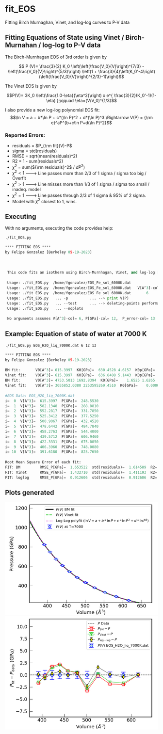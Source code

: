 # fit_EOS
Fitting Birch Murnaghan, Vinet, and log-log curves to P-V data

## Fitting Equations of State using Vinet / Birch-Murnahan / log-log to P-V data
The Birch-Murnhagan EOS of 3rd order is given by

$$    P (V)= \frac{3}{2} K_0 \left(\left(\frac{V_0}{V}\right)^{7/3} -         \left(\frac{V_0}{V}\right)^{5/3}\right)   \left(1 + \frac{3}{4}\left(K_0'-4\right)(\left(\frac{V_0}{V}\right)^{2/3}-1)\right)$$ 

The Vinet EOS is given by

$$P(V)= 3K_0 \left(\frac{1.0-\eta}{\eta^2}\right)  x e^{ \frac{3}{2}(K_0'-1)(1-\eta) };\qquad \eta=(V/V_0)^{1/3}$$

I also provide a new log-log polynomial EOS fit:
$$\ln V = a + b*\ln P + c*(\ln P)^2 + d*(\ln P)^3  \Rightarrow V(P) = {\rm e}^aP^{b+c\ln P+d(\ln P)^2}$$


### Reported Errors:
-   residuals = $P_{\rm fit}(V)-P$                                                                      
-   sigma     = std(residuals)
-   RMSE      = sqrt(mean(residuals)^2)
-   R2        =  1 - sum(residuals^2)
-   $\chi^2$ = sum(${\rm residuals}^2$ / $dP^2$)
  - $\chi^2 < 1$ ---> Line passes more than 2/3 of 1 sigma / sigma too big / Overfit
  - $\chi^2 > 1$ ---> Line misses more than 1/3 of 1 sigma / sigma too small / inadeq. model
  - $\chi^2 = 1$ ---> Line passes through 2/3 of 1 sigma & 95% of 2 sigma.
  - Model with $\chi^2$ closest to 1, wins.                                     
                                                                                               

## Executing
With no arguments, executing the code provides help:
```bash
./fit_EOS.py
```
```python
**** FITTING EOS ****
by Felipe Gonzalez [Berkeley 05-19-2023]



 This code fits an isotherm using Birch-Murnhagan, Vinet, and log-log [Berkeley 05-19-23]

 Usage: ./fit_EOS.py  /home/fgonzalez/EOS_Fe_sol_6000K.dat
 Usage: ./fit_EOS.py  /home/fgonzalez/EOS_Fe_sol_6000K.dat   V[A^3]-col P[GPa]-col P_error-col
 Usage: ./fit_EOS.py  /home/fgonzalez/EOS_Fe_sol_6000K.dat       6         12          13
 Usage: ./fit_EOS.py   ... -p          ... --> print V(P)
 Usage: ./fit_EOS.py   ... --test      ... --> deleting-points performance test
 Usage: ./fit_EOS.py   ... --noplots

 No arguments assumes V[A^3]-col= 6, P[GPa]-col= 12,  P_error-col= 13
```

## Example: Equation of state of water at 7000 K
```bash
./fit_EOS.py EOS_H2O_liq_7000K.dat 6 12 13
```

```python
**** FITTING EOS ****
by Felipe Gonzalez [Berkeley 05-19-2023]

BM fit:       V0[A^3]= 615.3997  K0[GPa]=  630.4528 4.6157  K0p[GPa]=  3.2871 0.0274   # Forcing P(V0)=P0 = min(P)
Vinet fit:    V0[A^3]= 615.3997  K0[GPa]=  636.8488 5.1443  K0p[GPa]=  3.2062 0.0446   # Forcing P(V0)=P0 = min(P)
BM fit:       V0[A^3]= 4753.5013 1692.8394  K0[GPa]=    1.6525 1.6265  K0p[GPa]=  4.0657 0.0181   # V0 as param
Vinet fit:    V0[A^3]= 3055852.0380 2253595269.4510  K0[GPa]=    0.0000 0.0000  K0p[GPa]= 74.1731 18170.7965   # V0 as param

#EOS Data: EOS_H2O_liq_7000K.dat
i=  0  V[A^3]=  615.3997  P[GPa]=  248.5530
i=  1  V[A^3]=  582.1348  P[GPa]=  288.8810
i=  2  V[A^3]=  552.2817  P[GPa]=  331.7850
i=  3  V[A^3]=  525.3412  P[GPa]=  377.5250
i=  4  V[A^3]=  500.9067  P[GPa]=  432.4520
i=  5  V[A^3]=  478.6442  P[GPa]=  484.7840
i=  6  V[A^3]=  458.2763  P[GPa]=  544.4000
i=  7  V[A^3]=  439.5712  P[GPa]=  606.9460
i=  8  V[A^3]=  422.3331  P[GPa]=  675.0050
i=  9  V[A^3]=  406.3960  P[GPa]=  748.0080
i= 10  V[A^3]=  391.6180  P[GPa]=  823.7650

Root Mean Square Error of each fit:
FIT: BM         RMSE_P[GPa]=  1.653522  std(residuals)=  1.614589  R2=  0.99991781  chi^2=  6.43992805
FIT: Vinet      RMSE_P[GPa]=  1.432710  std(residuals)=  1.411193  R2=  0.99993829  chi^2=  4.76497275
FIT: loglog     RMSE_P[GPa]=  0.912606  std(residuals)=  0.912606  R2=  0.99997496  chi^2=  2.62694304
```

## Plots generated
<img src="https://github.com/fgonzcat/fit_EOS/blob/main/PV_isotherm.png?raw=true" alt="Alt text" width="600">
<img src="https://github.com/fgonzcat/fit_EOS/blob/main/Pdiff_vs_V.png?raw=true" alt="Alt text" width="600">

